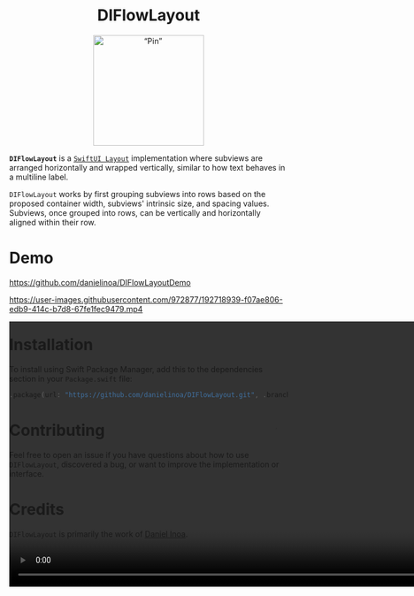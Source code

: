 <h1 align=center>DIFlowLayout</h1>
<p align="center">
    <img src="https://user-images.githubusercontent.com/972877/192725981-022e1eae-4f2f-4065-8371-5e7fd00d425f.jpg" width="200" max-width="90%" alt=“Pin” />
</p>

**`DIFlowLayout`** is a [`SwiftUI Layout`](https://developer.apple.com/documentation/swiftui/layout) implementation where subviews are arranged horizontally and wrapped vertically, similar to how text behaves in a multiline label. 

`DIFlowLayout` works by first grouping subviews into rows based on the proposed container width, subviews' intrinsic size, and spacing values.
Subviews, once grouped into rows, can be vertically and horizontally aligned within their row.

# Demo

https://github.com/danielinoa/DIFlowLayoutDemo

https://user-images.githubusercontent.com/972877/192718939-f07ae806-edb9-414c-b7d8-67fe1fec9479.mp4

<video autoplay loop style="width:100%; height: auto; position:absolute; z-index: -1;">
  <source src="https://user-images.githubusercontent.com/972877/192718939-f07ae806-edb9-414c-b7d8-67fe1fec9479.mp4" type="video/mp4" />
</video>

# Installation

To install using Swift Package Manager, add this to the dependencies section in your `Package.swift` file:

```swift
.package(url: "https://github.com/danielinoa/DIFlowLayout.git", .branch("main"))
```

# Contributing

Feel free to open an issue if you have questions about how to use `DIFlowLayout`, discovered a bug, or want to improve the implementation or interface.

# Credits

`DIFlowLayout` is primarily the work of [Daniel Inoa](https://github.com/danielinoa).
